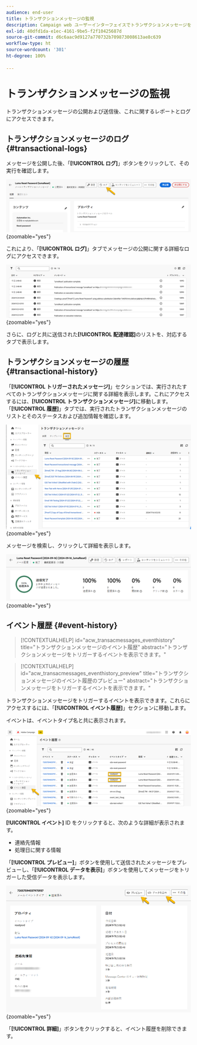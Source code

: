 ```yaml
---
audience: end-user
title: トランザクションメッセージの監視
description: Campaign web ユーザーインターフェイスでトランザクションメッセージを監視する方法について説明します。
exl-id: 40dfd1da-e1ec-4161-9be5-f2f10425687d
source-git-commit: d6c6aac9d9127a770732b709873008613ae8c639
workflow-type: ht
source-wordcount: '301'
ht-degree: 100%

---
```


# トランザクションメッセージの監視

トランザクションメッセージの公開および送信後、これに関するレポートとログにアクセスできます。

## トランザクションメッセージのログ {#transactional-logs}

メッセージを公開した後、「**[!UICONTROL ログ]**」ボタンをクリックして、その実行を確認します。

![トランザクションメッセージインターフェイスの「ログ」ボタンを示すスクリーンショット。](assets/transactional-logs.png){zoomable="yes"}

これにより、「**[!UICONTROL ログ]**」タブでメッセージの公開に関する詳細なログにアクセスできます。

![「ログ」タブの詳細なログリストを示すスクリーンショット。](assets/transactional-logslist.png){zoomable="yes"}

さらに、ログと共に送信された&#x200B;**[!UICONTROL 配達確認]**&#x200B;のリストを、対応するタブで表示します。

## トランザクションメッセージの履歴 {#transactional-history}

「**[!UICONTROL トリガーされたメッセージ]**」セクションでは、実行されたすべてのトランザクションメッセージに関する詳細を表示します。これにアクセスするには、**[!UICONTROL トランザクションメッセージ]**&#x200B;に移動します。「**[!UICONTROL 履歴]**」タブでは、実行されたトランザクションメッセージのリストとそのステータスおよび追加情報を確認します。

![実行されたトランザクションメッセージのリストを含む「履歴」タブを示すスクリーンショット。](assets/transactional-history.png){zoomable="yes"}

メッセージを検索し、クリックして詳細を表示します。

![選択したトランザクションメッセージの詳細なレポートを示すスクリーンショット。](assets/transactional-reporting.png){zoomable="yes"}

## イベント履歴 {#event-history}

>[!CONTEXTUALHELP]
>id="acw_transacmessages_eventhistory"
>title="トランザクションメッセージのイベント履歴"
>abstract="トランザクションメッセージをトリガーするイベントを表示できます。"

>[!CONTEXTUALHELP]
>id="acw_transacmessages_eventhistory_preview"
>title="トランザクションメッセージのイベント履歴のプレビュー"
>abstract="トランザクションメッセージをトリガーするイベントを表示できます。"

トランザクションメッセージをトリガーするイベントを表示できます。これらにアクセスするには、「**[!UICONTROL イベント履歴]**」セクションに移動します。

イベントは、イベントタイプ名と共に表示されます。

![イベントタイプ名を含むイベント履歴セクションを示すスクリーンショット。](assets/event-history.png){zoomable="yes"}

**[!UICONTROL イベント]** ID をクリックすると、次のような詳細が表示されます。

* 連絡先情報
* 処理日に関する情報

「**[!UICONTROL プレビュー]**」ボタンを使用して送信されたメッセージをプレビューし、「**[!UICONTROL データを表示]**」ボタンを使用してメッセージをトリガーした受信データを表示します。

![「プレビュー」と「データを表示」オプションを含む、詳細なイベント情報を示すスクリーンショット。](assets/event-details.png){zoomable="yes"}

「**[!UICONTROL 詳細]**」ボタンをクリックすると、イベント履歴を削除できます。
